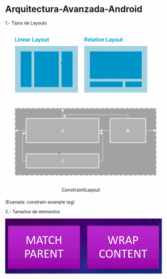 # Arquitectura-Avanzada-Android

1.- Tipos de Layouts


![Tipos de layouts](https://github.com/DanCaldera/Arquitectura-Avanzada-Android/blob/1.PrimeraApp/images/tipos-layouts.png)

![Tipos de layouts](https://github.com/DanCaldera/Arquitectura-Avanzada-Android/blob/1.PrimeraApp/images/tipos-layouts-2.png)

(Example: constrain-example tag)


2.- Tamaños de elementos

![Tamaños Elementos](https://github.com/DanCaldera/Arquitectura-Avanzada-Android/blob/1.PrimeraApp/images/tamanios-elementos.png)